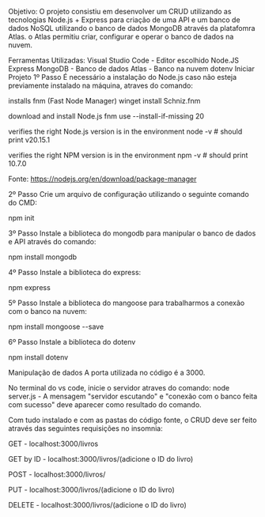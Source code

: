 

Objetivo:
O projeto consistiu em desenvolver um CRUD utilizando as tecnologias Node.js + Express para criação de uma API e um banco de dados NoSQL utilizando o banco de dados MongoDB através da platafomra Atlas. o Atlas permitiu criar, configurar e operar o banco de dados na nuvem.

Ferramentas Utilizadas:
Visual Studio Code - Editor escolhido
Node.JS
Express
MongoDB - Banco de dados
Atlas - Banco na nuvem
dotenv
Iniciar Projeto
1º Passo
É necessário a instalação do Node.js caso não esteja previamente instalado na máquina, atraves do comando:

installs fnm (Fast Node Manager) winget install Schniz.fnm

download and install Node.js fnm use --install-if-missing 20

verifies the right Node.js version is in the environment node -v # should print v20.15.1

verifies the right NPM version is in the environment npm -v # should print 10.7.0

Fonte: https://nodejs.org/en/download/package-manager

2º Passo
Crie um arquivo de configuração utilizando o seguinte comando do CMD:

npm init

3º Passo
Instale a biblioteca do mongodb para manipular o banco de dados e API através do comando:

npm install mongodb

4º Passo
Instale a biblioteca do express:

npm express

5º Passo
Instale a biblioteca do mangoose para trabalharmos a conexão com o banco na nuvem:

npm install mongoose --save

6º Passo
Instale a biblioteca do dotenv

npm install dotenv

Manipulação de dados
A porta utilizada no código é a 3000.

No terminal do vs code, inicie o servidor atraves do comando: node server.js - A mensagem "servidor escutando" e "conexão com o banco feita com sucesso" deve aparecer como resultado do comando.

Com tudo instalado e com as pastas do código fonte, o CRUD deve ser feito através das seguintes requisições no insomnia:

GET - localhost:3000/livros

GET by ID - localhost:3000/livros/(adicione o ID do livro)

POST - localhost:3000/livros/

PUT - localhost:3000/livros/(adicione o ID do livro)

DELETE - localhost:3000/livros/(adicione o ID do livro)

